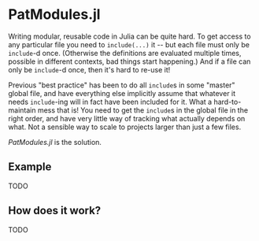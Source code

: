 # PatModules.jl

Writing modular, reusable code in Julia can be quite hard. To get access to any particular file you need to `include(...)` it -- but each file must only be `include`-d once. (Otherwise the definitions are evaluated multiple times, possible in different contexts, bad things start happening.) And if a file can only be `include`-d once, then it's hard to re-use it!

Previous "best practice" has been to do all `include`s in some "master" global file, and have everything else implicitly assume that whatever it needs `include`-ing will in fact have been included for it. What a hard-to-maintain mess that is! You need to get the `include`s in the global file in the right order, and have very little way of tracking what actually depends on what. Not a sensible way to scale to projects larger than just a few files.

_PatModules.jl_ is the solution.

## Example
TODO

## How does it work?
TODO